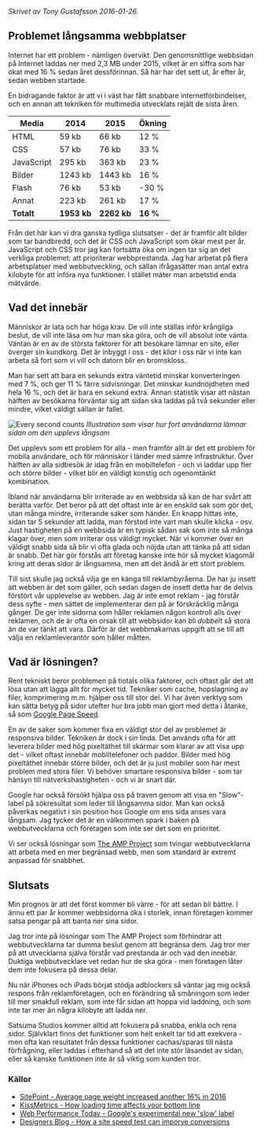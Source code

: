 _Skrivet av Tony Gustafsson 2016-01-26._

## Problemet långsamma webbplatser

Internet har ett problem - nämligen övervikt. Den genomsnittlige webbsidan på Internet laddas ner med 2,3 MB under 2015,
vilket är en siffra som har ökat med 16 % sedan året dessförinnan. Så här har det sett ut, år efter år, sedan webben startade.

En bidragande faktor är att vi i väst har fått snabbare internetförbindelser,
och en annan att tekniken för multimedia utvecklats rejält de sista åren.

| Media      | 2014         | 2015          | Ökning    |
| ---------- | ------------ | ------------- | --------- |
| HTML       | 59 kb        | 66 kb         | 12 %      |
| CSS        | 57 kb        | 76 kb         | 33 %      |
| JavaScript | 295 kb       | 363 kb        | 23 %      |
| Bilder     | 1243 kb      | 1443 kb       | 16 %      |
| Flash      | 76 kb        | 53 kb         | -30 %     |
| Annat      | 223 kb       | 261 kb        | 17 %      |
| **Totalt** | **1953 kb**  | **2262 kb**   | **16 %**  |

Från det här kan vi dra ganska tydliga slutsatser - det är framför allt bilder som tar bandbredd,
och det är CSS och JavaScript som ökar mest per år. JavaScript och CSS tror jag kan fortsätta öka om ingen
tar sig an det verkliga problemet: att prioriterar webbprestanda. Jag har arbetat på flera arbetsplatser med
webbutveckling, och sällan ifrågasätter man antal extra kilobyte för att införa nya funktioner. I stället
mäter man arbetstid enda mätvärde.

## Vad det innebär

Människor är lata och har höga krav. De vill inte ställas inför krångliga beslut, de vill inte läsa om
hur man ska göra, och de vill absolut inte vänta. Väntan är en av de största faktorer för att besökare lämnar
en site, eller överger sin kundkorg. Det är inbyggt i oss - det _kliar_ i oss när vi inte kan arbeta
så fort som vi vill och datorn blir en bromskloss.

Man har sett att bara en sekunds extra väntetid minskar konverteringen med 7 %, och ger 11 % färre
sidvisningar. Det minskar kundnöjdheten med hela 16 %, och det är bara en sekund extra. Annan statistik
visar att nästan hälften av besökarna förväntar sig att sidan ska laddas på två sekunder eller mindre,
vilket väldigt sällan är fallet.

![Every second counts](../img/blog/every-second-counts.jpg)
_Illustration som visar hur fort användarna lämnar sidan om den upplevs långsam_

Det upplevs som ett problem för alla - men framför allt är det ett problem för mobila användare, och
för människor i länder med sämre infrastruktur. Över hälften av alla sidbesök är idag
från en mobiltelefon - och vi laddar upp fler och större bilder - vilket blir en väldigt konstig
och ogenomtänkt kombination.

Ibland när användarna blir irriterade av en webbsida så kan de har svårt att berätta varför. Det beror
på att det oftast inte är en enskild sak som gör det, utan många mindre, irriterande saker som händer.
En knapp hittas inte, sidan tar 5 sekunder att ladda, man förstod inte vart man skulle klicka - osv.
Just hastigheten på en webbsida är en typisk sådan sak som inte så många klagar över, men som irriterar
oss väldigt mycket. När vi kommer över en väldigt snabb sida så blir vi ofta glada och nöjda utan att
tänka på att sidan är snabb. Det här gör förstås att företag kanske inte hör så mycket klagomål kring
att deras sidor är långsamma, men att det ändå är ett stort problem.

Till sist skulle jag också vilja ge en känga till reklambyråerna. De har ju insett att webben är det
som gäller, och sedan dagen de insett detta har de delvis förstört vår upplevelse av webben. Jag är
inte emot reklam - jag förstår dess syfte - men sättet de implementerar den på är förskräcklig många
gånger. De ger inte sidorna som håller reklamen någon kontroll alls över reklamen, och de är ofta
en orsak till att webbsidor kan bli _dubbelt_ så stora än de var tänkt att vara. Därför är det
webbmakarnas uppgift att se till att välja en reklamleverantör som håller måtten.

## Vad är lösningen?

Rent tekniskt beror problemen på tiotals olika faktorer, och oftast går det att lösa utan att lägga allt
för mycket tid. Tekniker som cache, hopslagning av filer, komprimering m.m. hjälper oss till stor del.
Vi har även verktyg som kan sätta betyg på sidor utefter hur bra jobb man gjort med detta i åtanke, så som
[Google Page Speed](https://developers.google.com/speed/pagespeed/insights/).

En av de saker som kommer fixa en väldigt stor del av problemet är responsiva bilder. Tekniken är dock i sin linda.
Det används ofta för att leverera bilder med hög pixeltäthet till skärmar som klarar av att visa upp det - vilket oftast
innebär mobiltelefoner och paddor. Bilder med hög pixeltäthet innebär större bilder, och det
är ju just mobiler som har mest problem med stora filer. Vi behöver smartare responsiva bilder - som tar hänsyn
till nätverkshastigheten - och vi är snart där.

Google har också försökt hjälpa oss på traven genom att visa en "Slow"-label på sökresultat som leder
till långsamma sidor. Man kan också påverkas negativt i sin position hos Google om ens sida anses vara
långsam. Jag tycker det är en välkommen spark i baken på webbutvecklarna och företagen som inte
ser det som en prioritet.

Vi ser också lösningar som [The AMP Project](https://www.ampproject.org/) som tvingar webbutvecklarna
att arbeta med en mer begränsad webb, men som standard är extremt anpassad för snabbhet.

## Slutsats

Min prognos är att det först kommer bli värre - för att sedan bli bättre. I ännu ett par år kommer webbsidorna
öka i storlek, innan företagen kommer satsa pengar på att banta ner sina sidor.

Jag tror inte på lösningar som The AMP Project som förhindrar att webbutvecklarna tar dumma beslut genom
att begränsa dem. Jag tror mer på att utvecklarna själva förstår vad prestanda är och vad den innebär.
Duktiga webbutvecklare vet redan hur de ska göra - men företagen låter dem inte fokusera på dessa delar.

Nu när iPhones och iPads börjat stödja adblockers så väntar jag mig också respons från reklamföretagen, och en förändring
så småningom som leder till mer smakfull reklam, som inte får sidan att hoppa vid laddning, och som inte
tar mer än några kilobyte att ladda ner.

Satsuma Studios kommer alltid att fokusera på snabba, enkla och rena sidor. Självklart finns det funktioner
som helt enkelt tar tid att exekvera - men ofta kan resultatet från dessa funktioner cachas/sparas till nästa förfrågning,
eller laddas i efterhand så att det inte stör läsandet av sidan, eller så kanske funktionen inte
är så viktig som kunden tror.

### Källor
* [SitePoint - Average page weight increased another 16% in 2016](http://www.sitepoint.com/average-page-weight-increased-another-16-2015/)
* [KissMetrics - How loading time affects your bottom line](https://blog.kissmetrics.com/loading-time/)
* [Web Performance Today - Google's experimental new 'slow' label](http://www.webperformancetoday.com/2015/02/25/google-new-slow-label-web-performance/)
* [Designers Blog - How a site speed test can imporve conversions](http://designers.hubspot.com/blog/site-speed-test-improve-conversion-roi)